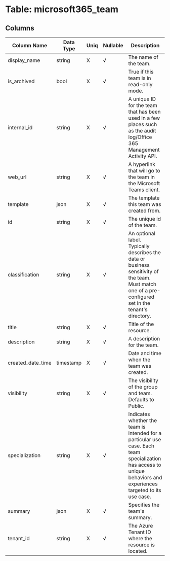 # Table: microsoft365_team

## Columns 

|  Column Name   |  Data Type  | Uniq | Nullable | Description | 
|  ----  | ----  | ----  | ----  | ---- | 
| display_name | string | X | √ | The name of the team. | 
| is_archived | bool | X | √ | True if this team is in read-only mode. | 
| internal_id | string | X | √ | A unique ID for the team that has been used in a few places such as the audit log/Office 365 Management Activity API. | 
| web_url | string | X | √ | A hyperlink that will go to the team in the Microsoft Teams client. | 
| template | json | X | √ | The template this team was created from. | 
| id | string | X | √ | The unique id of the team. | 
| classification | string | X | √ | An optional label. Typically describes the data or business sensitivity of the team. Must match one of a pre-configured set in the tenant's directory. | 
| title | string | X | √ | Title of the resource. | 
| description | string | X | √ | A description for the team. | 
| created_date_time | timestamp | X | √ | Date and time when the team was created. | 
| visibility | string | X | √ | The visibility of the group and team. Defaults to Public. | 
| specialization | string | X | √ | Indicates whether the team is intended for a particular use case. Each team specialization has access to unique behaviors and experiences targeted to its use case. | 
| summary | json | X | √ | Specifies the team's summary. | 
| tenant_id | string | X | √ | The Azure Tenant ID where the resource is located. | 


